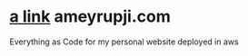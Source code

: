 # [a link](http://www.ameyrupji.com) ameyrupji.com
Everything as Code for my personal website deployed in aws
